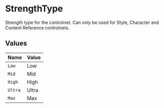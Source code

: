 # StrengthType

Strength type for the controlnet. Can only be used for Style, Character and Content Reference controlnets.


## Values

| Name    | Value   |
| ------- | ------- |
| `Low`   | Low     |
| `Mid`   | Mid     |
| `High`  | High    |
| `Ultra` | Ultra   |
| `Max`   | Max     |